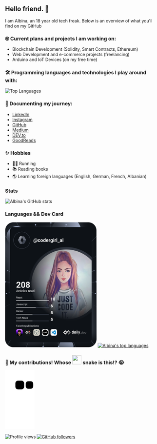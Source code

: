 ## Hello friend. 🚀

I am Albina, an 18 year old tech freak. Below is an overview of what you'll find on my GitHub

### 🤓 Current plans and projects I am working on:
- Blockchain Development (Solidity, Smart Contracts, Ethereum)
- Web Development and e-commerce projects (freelancing)
- Arduino and IoT Devices (on my free time)

### 🛠 Programming languages and technologies I play around with:
![Top Languages](https://github-profile-summary-cards.vercel.app/api/cards/most-commit-language?username=codergirl-al&theme=tokyonight)


### 🦾 Documenting my journey:
- <a href="https://www.linkedin.com/in/albina-peposhi-a458021a7/">LinkedIn</a>
- <a href="https://www.instagram.com/codergirl_al">Instagram</a>
- <a href="https://github.com/codergirl-al">GitHub</a>
- <a href="https://codergirl-al.medium.com/">Medium</a>
- <a href="https://dev.to/codergirl_al">DEV.to</a>
- <a href="https://www.goodreads.com/user/show/118655646-albina-peposhi">GoodReads</a>

### ✨ Hobbies
- 🏃‍♀️ Running
- 📚 Reading books
- 🌎 Learning foreign languages (English, German, French, Albanian)

### Stats
![Albina's GitHub stats](https://github-readme-stats.vercel.app/api?username=codergirl-al&count_private=true&show_icons=true&theme=tokyonight)

### Languages && Dev Card
<a href="https://app.daily.dev/codergirl_al"><img src="https://github.com/codergirl-al/codergirl-al/blob/main/devcard.svg" width="300" alt="Albina Peposhi's Dev Card"/></a>
[![Albina's top languages](https://github-readme-stats.vercel.app/api/top-langs/?username=codergirl-al&theme=tokyonight)](https://github.com/codergirl-al/github-readme-stats)

### 🚀 My contributions! Whose <img src= "https://c.tenor.com/BczFoyx41WoAAAAj/swallowed-the-mighty-ones.gif" width= "30" height= "30"> snake is this!? 😭
![Contribution grid snake animation](https://raw.githubusercontent.com/codergirl-al/codergirl-al/output/github-contribution-grid-snake.svg)

![Profile views](https://gpvc.arturio.dev/codergirl-al)
[![GitHub followers](https://img.shields.io/github/followers/codergirl-al.svg?style=social&label=Follow&maxAge=2592000)](https://github.com/codergirl-al?tab=followers)
